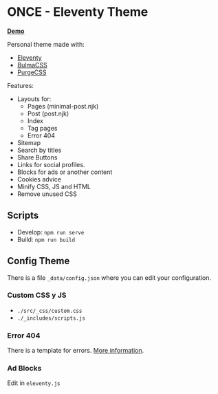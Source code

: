 # ONCE - Eleventy Theme

[**Demo**](https://once-eleventy.netlify.app/)

Personal theme made with:
- [Eleventy](https://www.11ty.dev/)
- [BulmaCSS](https://bulma.io/)
- [PurgeCSS](https://purgecss.com/)

Features:

- Layouts for:
  - Pages (minimal-post.njk)
  - Post (post.njk)
  - Index
  - Tag pages
  - Error 404
- Sitemap
- Search by titles
- Share Buttons
- Links for social profiles.
- Blocks for ads or another content
- Cookies advice
- Minify CSS, JS and HTML
- Remove unused CSS

## Scripts

- Develop: `npm run serve`
- Build: `npm run build`

## Config Theme

There is a file `_data/config.json` where you can edit your configuration.

### Custom CSS y JS
- `./src/_css/custom.css`
- `./_includes/scripts.js`

### Error 404

There is a template for errors. [More information](https://www.11ty.dev/docs/quicktips/not-found/).

### Ad Blocks

Edit in `eleventy.js`
